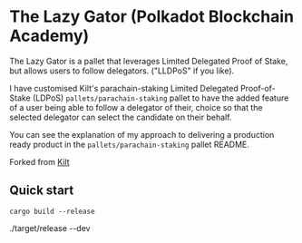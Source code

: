# The Lazy Gator (Polkadot Blockchain Academy)

The Lazy Gator is a pallet that leverages Limited Delegated Proof of Stake, but allows users to follow delegators. ("LLDPoS" if you like).

I have customised Kilt's parachain-staking Limited Delegated Proof-of-Stake (LDPoS) `pallets/parachain-staking` pallet to have the added feature of a user being able to follow a delegator of their, choice so that the selected delegator can select the candidate on their behalf. 

You can see the explanation of my approach to delivering a production ready product in the `pallets/parachain-staking` pallet README.

Forked from [Kilt](https://github.com/KILTprotocol/kilt-node/)

## Quick start

`cargo build --release`

./target/release --dev
